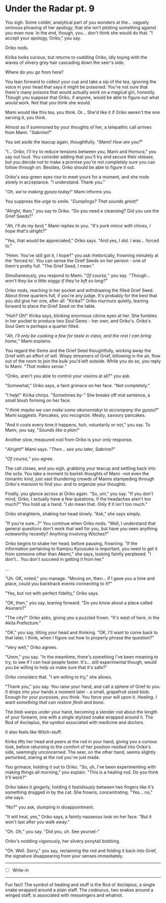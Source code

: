 # Under the Radar pt. 9

You sigh. Some colder, analytical part of you wonders at the... vaguely ominous phrasing of her apology, that she isn't plotting something against you even now. In the end, though, you... don't think she would do that. "I accept your apology, Oriko," you say.

Oriko nods.

Kirika looks curious, but returns to cuddling Oriko, idly toying with the waves of silvery grey hair cascading down the seer's side.

Where do you go from here?

You lean forward to collect your cup and take a sip of the tea, ignoring the voice in your head that says it might be poisoned. You're not sure that there's many poisons that would actually *work* on a magical girl, honestly. Though you suppose that Oriko, if anyone, would be able to figure out what *would* work. Not that you think she would.

Mami would like this tea, you think. Or... She'd like it if Oriko weren't the one serving it, you think.

Almost as if summoned by your thoughts of her, a telepathic call arrives from Mami. "*Sabrina?*"

You set aside the teacup again, thoughtfully. "*Mami! How are you?*"

"I... Oriko, I'll try to reduce tensions between you, Mami and Homura," you say out loud. You consider adding that you'll try and secure their release, but you decide not to make a promise you're not completely sure you can follow through on. Besides, Oriko should be able to figure it out.

Oriko's sea-green eyes rise to meet yours for a moment, and she nods slowly in acceptance. "I understand. Thank you."

"*Oh, we're making gyoza today!*" Mami informs you.

You suppress the urge to smile. "*Dumplings? That sounds great!*"

"Alright, then," you say to Oriko. "Do you need a cleansing? Did you use the Grief Seeds?"

"*Ah, I'll do my best,*" Mami replies to you. "*It's pork mince with chives, I hope that's alright?*"

"Yes, that would be appreciated," Oriko says. "And yes, I did. I was... forced to."

"Hmm. You've still got it, I hope?" you ask rhetorically, frowning minutely at the 'forced to'. You can sense the Grief Seeds on her person - one of them's pretty full. "The Grief Seed, I mean."

Simultaneously, you respond to Mami. "*Of course,*" you say. "*Though... won't they be a little soggy if they're left so long?*"

Oriko nods, reaching in her pocket and withdrawing the filled Grief Seed. About three quarters full, if you're any judge. It's probably for the best that you *did* give her one, after all. "Kirika?" Oriko murmurs quietly, leaning forward to place the Grief Seed on the table.

"Huh? Oh!" Kirika says, blinking enormous citrine eyes at her. She fumbles in her pocket to produce two Soul Gems - her own, and Oriko's. Oriko's Soul Gem is perhaps a quarter filled.

"*Ah, I'll only be cooking a few for taste in class, and the rest I can bring home,*" Mami explains.

You regard the Gems and the Grief Seed thoughtfully, wicking away the Grief with an effort of will. Wispy streamers of Grief, billowing in the air, flow out of the room to join the bulk you'd left outside. While you do so, you reply to Mami. "*That makes sense.*"

"Oriko, aren't you able to control your visions at all?" you ask.

"Somewhat," Oriko says, a faint grimace on her face. "Not completely."

"I help!" Kirika chirps. "Sometimes by-" She breaks off mid sentence, a small blush forming on her face.

"*I think maybe we can make some okonomiakyi to accompany the gyoza?*" Mami suggests. Pancakes, you recognize. Meaty, savoury pancakes.

"And it costs every time it happens, huh, voluntarily or not," you say. To Mami, you say, "*Sounds like a plan!*"

Another slow, measured nod from Oriko is your only response.

"*Alright!*" Mami says. "*Then... see you later, Sabrina?*"

"*Of course,*" you agree.

The call closes, and you sigh, grabbing your teacup and settling back into the sofa. You take a moment to banish thoughts of Mami -not even the romantic kind, just vast thundering crowds of Mamis stampeding through Oriko's mansion to find you- and to organize your thoughts.

Finally, you glance across at Oriko again. "So, um," you say. "If you don't mind, Oriko, I actually have a few questions, if the headaches aren't too much?" You hold up a hand. "I *do* mean that. Only if it isn't too much."

Oriko straightens, shaking her head slowly. "Ask," she says simply.

"If you're sure...?" You continue when Oriko nods. "Well, I understand that general questions don't work that well for you, but have you seen anything noteworthy recently? Anything involving Witches?"

Oriko begins to shake her head, before pausing, frowning. "If the information pertaining to Kamijou Kyousuke is important, you need to get it from someone other than Akemi," she says, looking faintly perplexed. "I don't... You don't succeed in getting it from her."

...

"Uh. OK, noted," you manage. "Moving on, then... if I gave you a time and place, could you backtrack events connecting to it?"

"Yes, but not with perfect fidelity," Oriko says.

"OK, then," you say, leaning forward. "Do you know about a place called Asunaro?"

"The city?" Oriko asks, giving you a puzzled frown. "It's west of here, in the Akita Prefecture."

"OK," you say, tilting your head and thinking. "OK, I'll want to come back to that later, I think, when I figure out how to properly phrase the question?"

"Very well," Oriko agrees.

"Umm," you say. "In the meantime, there's something I've been meaning to try, to see if I can heal people faster. It's... still experimental though, would you be willing to help us make sure that it's safe?"

Oriko considers that. "I am willing to try," she allows.

"Thank you," you say. You raise your hand, and call a sphere of Grief to you. It drops into your hands a moment later - a small, grapefruit sized blob. Enough for your purposes, you think. You force your will upon it. *Healing. I want something that can restore flesh and bone*.

The blob warps under your hand, becoming a slender rod about the length of your forearm, one with a single stylized snake wrapped around it. The Rod of Asclepius, the symbol associated with medicine and doctors.

It also feels like Witch-stuff.

Kirika lifts her head and peers at the rod in your hand, giving you a curious look, before returning to the comfort of her position nestled into Oriko's side, seemingly unconcerned. The seer, on the other hand, seems slightly perturbed, staring at the rod you've just made.

You grimace, holding it out to Oriko. "So, uh, I've been experimenting with making things all morning," you explain. "This is a healing rod. Do you think it'll work?"

Oriko takes it gingerly, holding it fastidiously between two fingers like it's something dragged in by the cat. She frowns, concentrating. "Yes... no," she says.

"No?" you ask, slumping in disappointment.

"It will heal, yes," Oriko says, a faintly nauseous look on her face. "But it won't last after you walk away."

"Oh. *Oh,*" you say. "Did you, uh. See yoursel-"

Oriko's nodding vigorously, her silvery ponytail bobbing.

"Oh. Well. Sorry," you say, reclaiming the rod and folding it back into Grief, the signature disappearing from your senses immediately.

---

- [ ] Write-in

---

Fun fact! The symbol of healing and stuff is the Rod of Asclepius, a single snake wrapped around a plain staff. The *cadeucus*, two snakes around a winged staff, is associated with messengers and whatnot.
